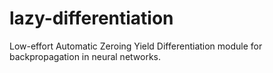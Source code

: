 # lazy-differentiation
Low-effort Automatic Zeroing Yield Differentiation module for backpropagation in neural networks.
